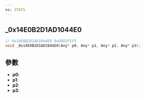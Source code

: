 ```yaml
---
ns: STATS
---
```

## _0x14E0B2D1AD1044E0

```c
// 0x14E0B2D1AD1044E0 0xDDD1F1F3
void _0x14E0B2D1AD1044E0(Any* p0, Any* p1, Any* p2, Any* p3);
```


## 參數
* **p0**: 
* **p1**: 
* **p2**: 
* **p3**: 

